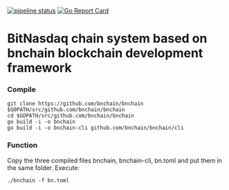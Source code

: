 [![pipeline status](https://api.travis-ci.org/bnchain/plugin.svg?branch=master)](https://travis-ci.org/bnchain/plugin/)
[![Go Report Card](https://goreportcard.com/badge/github.com/bnchain/plugin?branch=master)](https://goreportcard.com/report/github.com/bnchain/plugin)


# BitNasdaq chain system based on bnchain blockchain development framework


### Compile

```
git clone https://github.com/bnchain/bnchain $GOPATH/src/github.com/bnchain/bnchain
cd $GOPATH/src/github.com/bnchain/bnchain
go build -i -o bnchain
go build -i -o bnchain-cli github.com/bnchain/bnchain/cli
```

### Function
Copy the three compiled files bnchain, bnchain-cli, bn.toml and put them in the same folder. Execute:
```
./bnchain -f bn.toml
```
